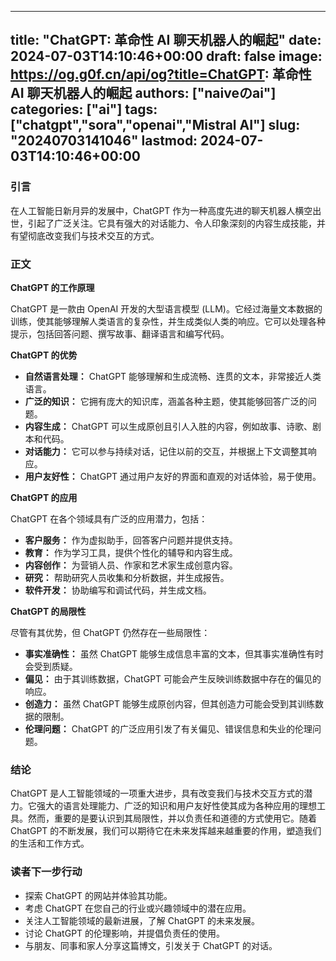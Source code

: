 
---
title: "ChatGPT: 革命性 AI 聊天机器人的崛起"
date: 2024-07-03T14:10:46+00:00
draft: false
image: https://og.g0f.cn/api/og?title=ChatGPT: 革命性 AI 聊天机器人的崛起
authors: ["naiveのai"]
categories: ["ai"]
tags: ["chatgpt","sora","openai","Mistral AI"]
slug: "20240703141046"
lastmod: 2024-07-03T14:10:46+00:00
---
### 引言

在人工智能日新月异的发展中，ChatGPT 作为一种高度先进的聊天机器人横空出世，引起了广泛关注。它具有强大的对话能力、令人印象深刻的内容生成技能，并有望彻底改变我们与技术交互的方式。

### 正文

**ChatGPT 的工作原理**

ChatGPT 是一款由 OpenAI 开发的大型语言模型 (LLM)。它经过海量文本数据的训练，使其能够理解人类语言的复杂性，并生成类似人类的响应。它可以处理各种提示，包括回答问题、撰写故事、翻译语言和编写代码。

**ChatGPT 的优势**

* **自然语言处理：** ChatGPT 能够理解和生成流畅、连贯的文本，非常接近人类语言。
* **广泛的知识：** 它拥有庞大的知识库，涵盖各种主题，使其能够回答广泛的问题。
* **内容生成：** ChatGPT 可以生成原创且引人入胜的内容，例如故事、诗歌、剧本和代码。
* **对话能力：** 它可以参与持续对话，记住以前的交互，并根据上下文调整其响应。
* **用户友好性：** ChatGPT 通过用户友好的界面和直观的对话体验，易于使用。

**ChatGPT 的应用**

ChatGPT 在各个领域具有广泛的应用潜力，包括：

* **客户服务：** 作为虚拟助手，回答客户问题并提供支持。
* **教育：** 作为学习工具，提供个性化的辅导和内容生成。
* **内容创作：** 为营销人员、作家和艺术家生成创意内容。
* **研究：** 帮助研究人员收集和分析数据，并生成报告。
* **软件开发：** 协助编写和调试代码，并生成文档。

**ChatGPT 的局限性**

尽管有其优势，但 ChatGPT 仍然存在一些局限性：

* **事实准确性：** 虽然 ChatGPT 能够生成信息丰富的文本，但其事实准确性有时会受到质疑。
* **偏见：** 由于其训练数据，ChatGPT 可能会产生反映训练数据中存在的偏见的响应。
* **创造力：** 虽然 ChatGPT 能够生成原创内容，但其创造力可能会受到其训练数据的限制。
* **伦理问题：** ChatGPT 的广泛应用引发了有关偏见、错误信息和失业的伦理问题。

### 结论

ChatGPT 是人工智能领域的一项重大进步，具有改变我们与技术交互方式的潜力。它强大的语言处理能力、广泛的知识和用户友好性使其成为各种应用的理想工具。然而，重要的是要认识到其局限性，并以负责任和道德的方式使用它。随着 ChatGPT 的不断发展，我们可以期待它在未来发挥越来越重要的作用，塑造我们的生活和工作方式。

### 读者下一步行动

* 探索 ChatGPT 的网站并体验其功能。
* 考虑 ChatGPT 在您自己的行业或兴趣领域中的潜在应用。
* 关注人工智能领域的最新进展，了解 ChatGPT 的未来发展。
* 讨论 ChatGPT 的伦理影响，并提倡负责任的使用。
* 与朋友、同事和家人分享这篇博文，引发关于 ChatGPT 的对话。